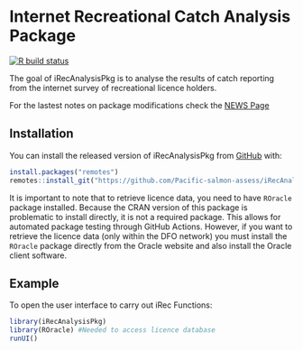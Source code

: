 
# Internet Recreational Catch Analysis Package

<!-- badges: start -->
[![R build status](https://github.com/nick-komick/iRecAnalysisPkg/workflows/R-CMD-check/badge.svg)](https://github.com/nick-komick/iRecAnalysisPkg/actions)
<!-- badges: end -->

The goal of iRecAnalysisPkg is to analyse the results of catch reporting from the internet survey of recreational licence holders.

For the lastest notes on package modifications check the [NEWS Page](https://github.com/Pacific-salmon-assess/iRecAnalysisPkg/blob/master/NEWS.md)

## Installation

You can install the released version of iRecAnalysisPkg from [GitHub](https://github.com/Pacific-salmon-assess/iRecAnalysisPkg) with:

``` r
install.packages("remotes")
remotes::install_git("https://github.com/Pacific-salmon-assess/iRecAnalysisPkg.git")
```

It is important to note that to retrieve licence data, you need to have `ROracle` package installed.  Because the CRAN version of this package is problematic to install directly, it is not a required package.  This allows for automated package testing through GitHub Actions.   However, if you want to retrieve the licence data (only within the DFO network) you must install the `ROracle` package directly from the Oracle website and also install the Oracle client software.

## Example

To open the user interface to carry out iRec Functions:

``` r
library(iRecAnalysisPkg)
library(ROracle) #Needed to access licence database
runUI()
```

